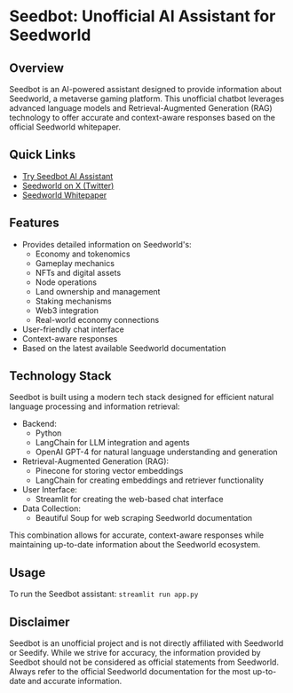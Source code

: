 # Seedbot: Unofficial AI Assistant for Seedworld

## Overview

Seedbot is an AI-powered assistant designed to provide information about Seedworld, a metaverse gaming platform. This unofficial chatbot leverages advanced language models and Retrieval-Augmented Generation (RAG) technology to offer accurate and context-aware responses based on the official Seedworld whitepaper.

## Quick Links

- [Try Seedbot AI Assistant](https://seedbot-ai-llm-assistant-ey4zmfte7jzf7cfazmeupm.streamlit.app/)
- [Seedworld on X (Twitter)](https://x.com/SeedworldMeta)
- [Seedworld Whitepaper](https://seedworld.gitbook.io/seedworld-wp)

## Features

- Provides detailed information on Seedworld's:
  - Economy and tokenomics
  - Gameplay mechanics
  - NFTs and digital assets
  - Node operations
  - Land ownership and management
  - Staking mechanisms
  - Web3 integration
  - Real-world economy connections
- User-friendly chat interface
- Context-aware responses
- Based on the latest available Seedworld documentation

## Technology Stack

Seedbot is built using a modern tech stack designed for efficient natural language processing and information retrieval:

- Backend:
  - Python
  - LangChain for LLM integration and agents
  - OpenAI GPT-4 for natural language understanding and generation
- Retrieval-Augmented Generation (RAG):
  - Pinecone for storing vector embeddings
  - LangChain for creating embeddings and retriever functionality
- User Interface:
  - Streamlit for creating the web-based chat interface
- Data Collection:
  - Beautiful Soup for web scraping Seedworld documentation

This combination allows for accurate, context-aware responses while maintaining up-to-date information about the Seedworld ecosystem.

## Usage

To run the Seedbot assistant:
`streamlit run app.py`


## Disclaimer

Seedbot is an unofficial project and is not directly affiliated with Seedworld or Seedify. While we strive for accuracy, the information provided by Seedbot should not be considered as official statements from Seedworld. Always refer to the official Seedworld documentation for the most up-to-date and accurate information.
